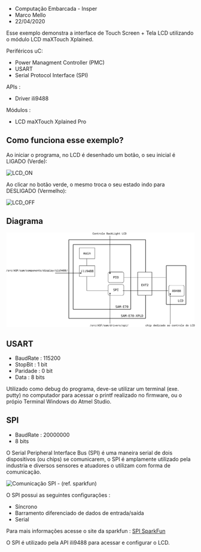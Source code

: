 - Computação Embarcada - Insper
- Marco Mello
- 22/04/2020

Esse exemplo demonstra a interface de Touch Screen + Tela LCD utilizando o módulo LCD maXTouch Xplained.

Periféricos uC:

  - Power Managment Controller (PMC)
  - USART
  - Serial Protocol Interface (SPI)

APIs :

  - Driver ili9488

Módulos : 

  - LCD maXTouch Xplained Pro



## Como funciona esse exemplo?

Ao iniciar o programa, no LCD é desenhado um botão, o seu inicial é LIGADO (Verde):

![LCD_ON](C:\Users\MarcoASMA.INSPER\Desktop\SAME70-examples\Screens\RTOS-LCD-maxTouch-Switch-Toggle\doc\LCD_ON.jpeg)



Ao clicar no botão verde, o mesmo troca o seu estado indo para DESLIGADO (Vermelho):

![LCD_OFF](C:\Users\MarcoASMA.INSPER\Desktop\SAME70-examples\Screens\RTOS-LCD-maxTouch-Switch-Toggle\doc\LCD_OFF.jpeg)



## Diagrama

![Diagrama de blocos](./doc/diagrama.png)



## USART

- BaudRate : 115200
- StopBit  : 1 bit
- Paridade : 0 bit
- Data     : 8 bits

Utilizado como debug do programa, deve-se utilizar um terminal (exe. putty) no computador para acessar o printf realizado no firmware, ou o própio Terminal Windows do Atmel Studio.

## SPI

- BaudRate : 20000000
- 8 bits

O Serial Peripheral Interface Bus (SPI) é uma maneira serial de dois dispositivos (ou chips) se comunicarem, o SPI é amplamente
utilizado pela industria e diversos sensores e atuadores o utilizam com forma de comunicação. 

![Comunicação SPI - (ref. sparkfun)](./doc/spiSpark.png)

O SPI possui as seguintes configurações :

 - Síncrono 
 - Barramento diferenciado de dados de entrada/saída
 - Serial

Para mais informações acesse o site da sparkfun : [SPI SparkFun](https://learn.sparkfun.com/tutorials/serial-peripheral-interface-spi)

O SPI é utilizado pela API ili9488 para acessar e configurar o LCD.

